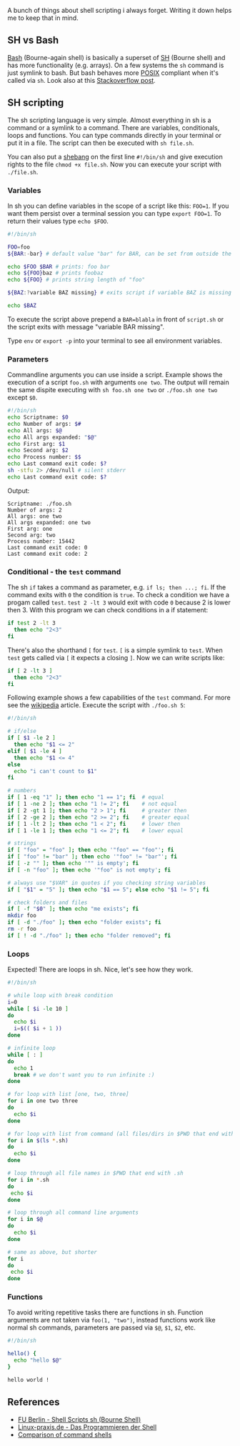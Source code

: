 A bunch of things about shell scripting i always forget. Writing it down helps me to keep that in mind.

## SH vs Bash

[Bash](https://en.wikipedia.org/wiki/Bash_(Unix_shell)) (Bourne-again shell) is basically a superset of [SH](https://en.wikipedia.org/wiki/Bourne_shell) (Bourne shell) and has more functionality (e.g. arrays). On a few systems the `sh` command is just symlink to bash. But bash behaves more [POSIX](https://en.wikipedia.org/wiki/POSIX) compliant when it's called via `sh`. Look also at this [Stackoverflow post](https://stackoverflow.com/questions/5725296/difference-between-sh-and-bash). 

## SH scripting

The sh scripting language is very simple. Almost everything in sh is a command or a symlink to a command. There are variables, conditionals, loops and functions. You can type commands directly in your terminal or put it in a file. The script can then be executed with `sh file.sh`. 

You can also put a [shebang](https://en.wikipedia.org/wiki/Shebang_(Unix)) on the first line `#!/bin/sh` and give execution rights to the file `chmod +x file.sh`. Now you can execute your script with `./file.sh`. 

### Variables

In sh you can define variables in the scope of a script like this: `FOO=1`. If you want them persist over a terminal session you can type `export FOO=1`. To return their values type `echo $FOO`.

```sh
#!/bin/sh

FOO=foo
${BAR:-bar} # default value "bar" for BAR, can be set from outside the script

echo $FOO $BAR # prints: foo bar
echo ${FOO}baz # prints foobaz
echo ${FOO} # prints string length of "foo"

${BAZ:?variable BAZ missing} # exits script if variable BAZ is missing 

echo $BAZ
```

To execute the script above prepend a `BAR=blabla` in front of `script.sh` or the script exits with message "variable BAR missing".

Type `env` or `export -p` into your terminal to see all environment variables.

### Parameters

Commandline arguments you can use inside a script. Example shows the execution of a script `foo.sh` with arguments `one two`. The output will remain the same dispite executing with `sh foo.sh one two` or `./foo.sh one two` except `$0`.

```sh
#!/bin/sh
echo Scriptname: $0
echo Number of args: $#
echo All args: $@
echo All args expanded: "$@"
echo First arg: $1
echo Second arg: $2
echo Process number: $$
echo Last command exit code: $?
sh -stfu 2> /dev/null # silent stderr
echo Last command exit code: $?
```

Output:

```
Scriptname: ./foo.sh
Number of args: 2
All args: one two
All args expanded: one two
First arg: one
Second arg: two
Process number: 15442
Last command exit code: 0
Last command exit code: 2
```

### Conditional - the `test` command

The sh `if` takes a command as parameter, e.g. `if ls; then ...; fi`. If the command exits with `0` the condition is `true`. To check a condition we have a progam called `test`. `test 2 -lt 3` would exit with code `0` because 2 is lower then 3. With this program we can check conditions in a if statement:

```sh
if test 2 -lt 3
  then echo "2<3"
fi
```

There's also the shorthand `[` for `test`. `[` is a simple symlink to `test`. When `test` gets called via `[` it expects a closing `]`. Now we can write scripts like:

```sh
if [ 2 -lt 3 ]
  then echo "2<3"
fi
```

Following example shows a few capabilities of the `test` command. For more see the [wikipedia](https://en.wikipedia.org/wiki/Test_(Unix)) article. Execute the script with `./foo.sh 5`:

```sh
#!/bin/sh

# if/else
if [ $1 -le 2 ] 
  then echo "$1 <= 2"
elif [ $1 -le 4 ]
  then echo "$1 <= 4"
else
  echo "i can't count to $1"
fi

# numbers
if [ 1 -eq "1" ]; then echo "1 == 1"; fi  # equal
if [ 1 -ne 2 ]; then echo "1 != 2"; fi    # not equal
if [ 2 -gt 1 ]; then echo "2 > 1"; fi     # greater then
if [ 2 -ge 2 ]; then echo "2 >= 2"; fi    # greater equal
if [ 1 -lt 2 ]; then echo "1 < 2"; fi     # lower then
if [ 1 -le 1 ]; then echo "1 <= 2"; fi    # lower equal

# strings
if [ "foo" = "foo" ]; then echo '"foo" == "foo"'; fi
if [ "foo" != "bar" ]; then echo '"foo" != "bar"'; fi
if [ -z "" ]; then echo '"" is empty'; fi
if [ -n "foo" ]; then echo '"foo" is not empty'; fi

# always use "$VAR" in quotes if you checking string variables
if [ "$1" = "5" ]; then echo "$1 == 5"; else echo "$1 != 5"; fi

# check folders and files
if [ -f "$0" ]; then echo "me exists"; fi
mkdir foo
if [ -d "./foo" ]; then echo "folder exists"; fi
rm -r foo
if [ ! -d "./foo" ]; then echo "folder removed"; fi
```

### Loops 

Expected! There are loops in sh. Nice, let's see how they work.

```sh
#!/bin/sh

# while loop with break condition
i=0
while [ $i -le 10 ]
do
  echo $i
  i=$(( $i + 1 ))
done

# infinite loop 
while [ : ]
do 
  echo 1
  break # we don't want you to run infinite :)
done

# for loop with list [one, two, three]
for i in one two three
do
  echo $i
done

# for loop with list from command (all files/dirs in $PWD that end with .sh)
for i in $(ls *.sh)
do 
  echo $i
done

# loop through all file names in $PWD that end with .sh
for i in *.sh
do 
 echo $i
done

# loop through all command line arguments
for i in $@
do
  echo $i
done

# same as above, but shorter
for i
do
 echo $i 
done
```

### Functions

To avoid writing repetitive tasks there are functions in sh. Function arguments are not taken via `foo(1, "two")`, instead functions work like normal sh commands, parameters are passed via `$@`, `$1`, `$2`, etc. 

```sh
#!/bin/sh

hello() {
  echo "hello $@"
}

hello world !
```

## References

* [FU Berlin - Shell Scripts sh (Bourne Shell)](http://kirste.userpage.fu-berlin.de/chemnet/general/topics/scripts_sh.html)
* [Linux-praxis.de - Das Programmieren der Shell](http://www.linux-praxis.de/linux1/shell2.html)
* [Comparison of command shells](https://en.wikipedia.org/wiki/Comparison_of_command_shells)